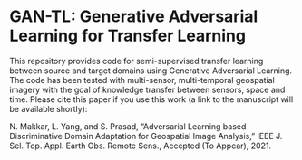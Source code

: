 # GAN-TL: Generative Adversarial Learning for Transfer Learning
This repository provides code for semi-supervised transfer learning between source and target domains using Generative Adversarial Learning. The code has been tested with multi-sensor, multi-temporal geospatial imagery with the goal of knowledge transfer between sensors, space and time. Please cite this paper if you use this work (a link to the manuscript will be available shortly):

N. Makkar, L. Yang, and S. Prasad, “Adversarial Learning based Discriminative Domain Adaptation for Geospatial Image Analysis,” IEEE J. Sel. Top. Appl. Earth Obs. Remote Sens., Accepted (To Appear), 2021.
